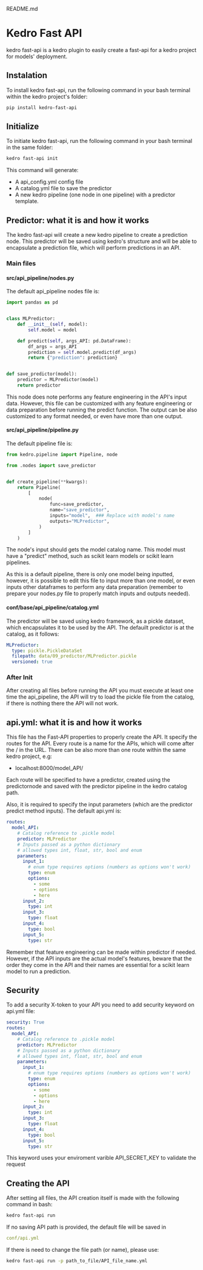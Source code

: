 README.md

# Kedro Fast API
kedro fast-api is a kedro plugin to easily create a fast-api for a kedro project for models' deployment.


## Instalation
To install kedro fast-api, run the following command in your bash terminal within the kedro project's folder:

```bash
pip install kedro-fast-api
```

## Initialize 
To initiate kedro fast-api, run the following command in your bash terminal in the same folder:

```bash
kedro fast-api init
```

This command will generate:

* A api_config.yml config file
* A catalog.yml file to save the predictor
* A new kedro pipeline (one node in one pipeline) with a predictor template.

## Predictor: what it is and how it works
The kedro fast-api will create a new kedro pipeline to create a prediction node. This predictor will be saved using kedro's structure and will be able to encapsulate a prediction file, which will perform predictions in an API.

### Main files

#### src/api_pipeline/nodes.py

The default api_pipeline nodes file is:

```python
import pandas as pd


class MLPredictor:
    def __init__(self, model):
        self.model = model

    def predict(self, args_API: pd.DataFrame):
        df_args = args_API
        prediction = self.model.predict(df_args)
        return {"prediction": prediction}


def save_predictor(model):
    predictor = MLPredictor(model)
    return predictor
```

This node does note performs any feature engineering in the API's input data. However, this file can be customized with any feature engineering or data preparation before running the predict function. 
The output can be also customized to any format needed, or even have more than one output.

#### src/api_pipeline/pipeline.py

The default pipeline file is:

```python
from kedro.pipeline import Pipeline, node

from .nodes import save_predictor


def create_pipeline(**kwargs):
    return Pipeline(
        [
            node(
                func=save_predictor,
                name="save_predictor",
                inputs="model",  ### Replace with model's name
                outputs="MLPredictor",
            )
        ]
    )
```

The node's input should gets the model catalog name. This model must have a "predict" method, such as scikit learn models or scikit learn pipelines.  

As this is a default pipeline, there is only one model being inputted, however, it is possible to edit this file to input more than one model, or even inputs other dataframes to perform any data preparation (remember to prepare your nodes.py file to properly match inputs and outputs needed).

#### conf/base/api_pipeline/catalog.yml

The predictor will be saved using kedro framework, as a pickle dataset, which encapsulates it to be used by the API. The defauilt predictor is at the catalog, as it follows:

```yaml
MLPredictor:
  type: pickle.PickleDataSet
  filepath: data/09_predictor/MLPredictor.pickle
  versioned: true
```

### After Init

After creating all files before running the API you must execute at least one time the api_pipeline, the API will try to load the pickle file from the catalog, if there is nothing there the API will not work. 

## api.yml: what it is and how it works

This file has the Fast-API properties to properly create the API. It specify the routes for the API. Every route is a name for the APIs, which will come after the / in the URL. There can be also more than one route within the same kedro project, e.g:

*  localhost:8000/model_API/

Each route will be specified to have a predictor, created using the predictornode and saved with the predictor pipeline in the kedro catalog path. 

Also, it is required to specify the input parameters (which are the predictor predict method inputs). The default api.yml is:

```yaml
routes:
  model_API:
    # Catalog reference to .pickle model
    predictor: MLPredictor
    # Inputs passed as a python dictionary
    # allowed types int, float, str, bool and enum
    parameters:
      input_1:
        # enum type requires options (numbers as options won't work)
        type: enum
        options:
          - some
          - options
          - here
      input_2:
        type: int
      input_3:
        type: float
      input_4:
        type: bool
      input_5:
        type: str
```

Remember that feature engineering can be made within predictor if needed. However, if the API inputs are the actual model's features, beware that the order they come in the API and their names are essential for a scikit learn model to run a prediction.

## Security
To add a security X-token to your API you need to add security keyword on api.yml file:
```yaml
security: True
routes:
  model_API:
    # Catalog reference to .pickle model
    predictor: MLPredictor
    # Inputs passed as a python dictionary
    # allowed types int, float, str, bool and enum
    parameters:
      input_1:
        # enum type requires options (numbers as options won't work)
        type: enum
        options:
          - some
          - options
          - here
      input_2:
        type: int
      input_3:
        type: float
      input_4:
        type: bool
      input_5:
        type: str
```

This keyword uses your enviroment varible API_SECRET_KEY to validate the request

## Creating the API

After setting all files, the API creation itself is made with the following command in bash:

```bash
kedro fast-api run
```

If no saving API path is provided, the default file will be saved in 

```yaml
conf/api.yml
```

If there is need to change the file path (or name), please use:

```bash
kedro fast-api run -p path_to_file/API_file_name.yml
```


